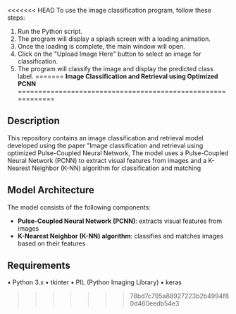 <<<<<<< HEAD
To use the image classification program, follow these steps:

1.	Run the Python script.
2.	The program will display a splash screen with a loading animation.
3.	Once the loading is complete, the main window will open.
4.	Click on the "Upload Image Here" button to select an image for classification.
5.	The program will classify the image and display the predicted class label.
=======
**Image Classification and Retrieval using Optimized PCNN**
============================================================

**Description**
---------------

This repository contains an image classification and retrieval model developed using the paper "Image classification and retrieval using optimized Pulse-Coupled Neural Network, The model uses a Pulse-Coupled Neural Network (PCNN) to extract visual features from images and a K-Nearest Neighbor (K-NN) algorithm for classification and matching

**Model Architecture**
---------------------

The model consists of the following components:

* **Pulse-Coupled Neural Network (PCNN)**: extracts visual features from images
* **K-Nearest Neighbor (K-NN) algorithm**: classifies and matches images based on their features

**Requirements**
--------------
•	Python 3.x
•	tkinter
•	PIL (Python Imaging Library)
•	keras

>>>>>>> 78bd7c795a88927223b2b4994f80d460eedb54e3
